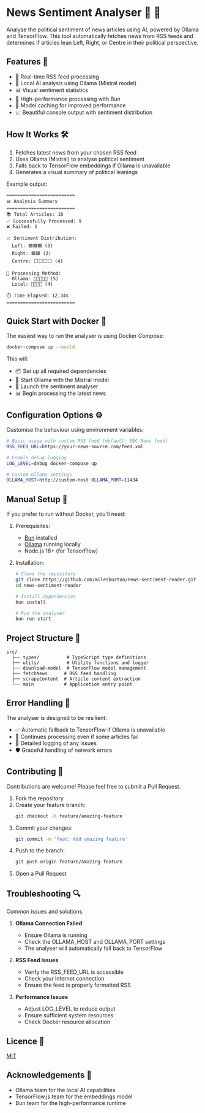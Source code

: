# News Sentiment Analyser 📰 🤖

Analyse the political sentiment of news articles using AI, powered by Ollama and TensorFlow. This tool automatically fetches news from RSS feeds and determines if articles lean Left, Right, or Centre in their political perspective.

## Features 🌟

- 🔄 Real-time RSS feed processing
- 🧠 Local AI analysis using Ollama (Mistral model)
- 📊 Visual sentiment statistics
- 🚀 High-performance processing with Bun
- 💾 Model caching for improved performance
- 📈 Beautiful console output with sentiment distribution

## How It Works 🛠️

1. Fetches latest news from your chosen RSS feed
2. Uses Ollama (Mistral) to analyse political sentiment
3. Falls back to TensorFlow embeddings if Ollama is unavailable
4. Generates a visual summary of political leanings

Example output:
```
=========================
📊 Analysis Summary
=========================
📚 Total Articles: 10
✅ Successfully Processed: 9
❌ Failed: 1

📈 Sentiment Distribution:
  Left: 🟦🟦🟦 (3)
  Right: 🟥🟥 (2)
  Centre: ⬜⬜⬜⬜ (4)

🔄 Processing Method:
  Ollama: 🤖🤖🤖🤖🤖 (5)
  Local: 🧮🧮🧮🧮 (4)

⏱️ Time Elapsed: 12.34s
=========================
```

## Quick Start with Docker 🐳

The easiest way to run the analyser is using Docker Compose:

```bash
docker-compose up --build
```

This will:
- 📦 Set up all required dependencies
- 🤖 Start Ollama with the Mistral model
- 🚀 Launch the sentiment analyser
- 📊 Begin processing the latest news

## Configuration Options ⚙️

Customise the behaviour using environment variables:

```bash
# Basic usage with custom RSS feed (default: BBC News feed)
RSS_FEED_URL=https://your-news-source.com/feed.xml

# Enable debug logging
LOG_LEVEL=debug docker-compose up

# Custom Ollama settings
OLLAMA_HOST=http://custom-host OLLAMA_PORT=11434
```

## Manual Setup 🔧

If you prefer to run without Docker, you'll need:

1. Prerequisites:
   - [Bun](https://bun.sh) installed
   - [Ollama](https://ollama.ai) running locally
   - Node.js 18+ (for TensorFlow)

2. Installation:
   ```bash
   # Clone the repository
   git clone https://github.com/milesburton/news-sentiment-reader.git
   cd news-sentiment-reader

   # Install dependencies
   bun install

   # Run the analyser
   bun run start
   ```

## Project Structure 📁

```
src/
  ├── types/          # TypeScript type definitions
  ├── utils/          # Utility functions and logger
  ├── download-model  # TensorFlow model management
  ├── fetchNews      # RSS feed handling
  ├── scrapeContent  # Article content extraction
  └── main           # Application entry point
```

## Error Handling 🔧

The analyser is designed to be resilient:
- ✅ Automatic fallback to TensorFlow if Ollama is unavailable
- 🔄 Continues processing even if some articles fail
- 📝 Detailed logging of any issues
- 🛡️ Graceful handling of network errors

## Contributing 🤝

Contributions are welcome! Please feel free to submit a Pull Request.

1. Fork the repository
2. Create your feature branch:
   ```bash
   git checkout -b feature/amazing-feature
   ```
3. Commit your changes:
   ```bash
   git commit -m 'feat: Add amazing feature'
   ```
4. Push to the branch:
   ```bash
   git push origin feature/amazing-feature
   ```
5. Open a Pull Request

## Troubleshooting 🔍

Common issues and solutions:

1. **Ollama Connection Failed**
   - Ensure Ollama is running
   - Check the OLLAMA_HOST and OLLAMA_PORT settings
   - The analyser will automatically fall back to TensorFlow

2. **RSS Feed Issues**
   - Verify the RSS_FEED_URL is accessible
   - Check your internet connection
   - Ensure the feed is properly formatted RSS

3. **Performance Issues**
   - Adjust LOG_LEVEL to reduce output
   - Ensure sufficient system resources
   - Check Docker resource allocation

## Licence 📄

[MIT](LICENSE)

## Acknowledgements 🙏

- Ollama team for the local AI capabilities
- TensorFlow.js team for the embeddings model
- Bun team for the high-performance runtime